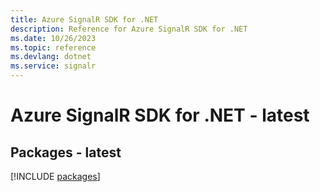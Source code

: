 ```yaml
---
title: Azure SignalR SDK for .NET
description: Reference for Azure SignalR SDK for .NET
ms.date: 10/26/2023
ms.topic: reference
ms.devlang: dotnet
ms.service: signalr
---
```

# Azure SignalR SDK for .NET - latest
## Packages - latest
[!INCLUDE [packages](signalr-index.md)]